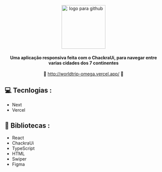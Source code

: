 <div align='center'>
   <img height='140px' src='./public/readmeLogo.svg' alt='logo para github'/>
      
   #### Uma aplicação responsiva feita com o ChackraUi, para navegar entre varias cidades dos 7 continentes ####

   :link: <http://worldtrip-omega.vercel.app/> :link:
</div>

## :computer: Tecnlogias :

- Next
- Vercel

## :rocket: Bibliotecas :

- React
- ChackraUi
- TypeScript
- HTML
- Swiper
- Figma
